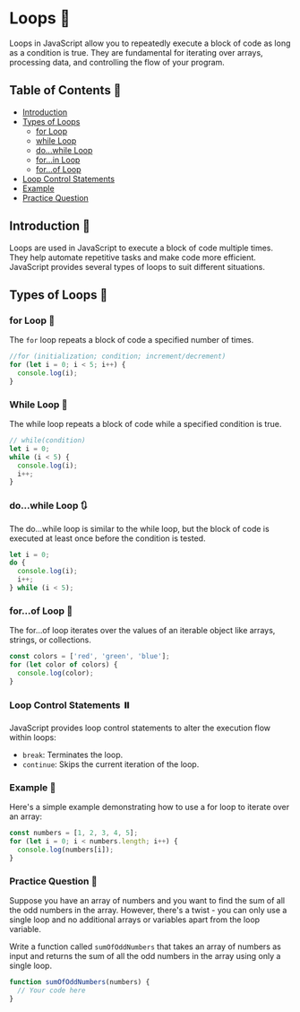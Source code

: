 # Loops 🔄

Loops in JavaScript allow you to repeatedly execute a block of code as long as a condition is true. They are fundamental for iterating over arrays, processing data, and controlling the flow of your program.

## Table of Contents 📑
- [Introduction](#introduction-📖)
- [Types of Loops](#types-of-loops-🔄)
  - [for Loop](#for-loop-🔂)
  - [while Loop](#while-loop-🔄)
  - [do...while Loop](#do...while-loop-🔃)
  - [for...in Loop](#for...in-loop-🔀)
  - [for...of Loop](#for...of-loop-🔁)
- [Loop Control Statements](#loop-control-statements-⏸️)
- [Example](#example-📝)
- [Practice Question](#practice-question-📝)

## Introduction 📖

Loops are used in JavaScript to execute a block of code multiple times. They help automate repetitive tasks and make code more efficient. JavaScript provides several types of loops to suit different situations.

## Types of Loops 🔄

### for Loop 🔂

The `for` loop repeats a block of code a specified number of times.


```javascript
//for (initialization; condition; increment/decrement) 
for (let i = 0; i < 5; i++) {
  console.log(i);
}
```
### While Loop 🔄

The while loop repeats a block of code while a specified condition is true.

```javascript
// while(condition)
let i = 0;
while (i < 5) {
  console.log(i);
  i++;
}
```
### do...while Loop 🔃

The do...while loop is similar to the while loop, but the block of code is executed at least once before the condition is tested.

```javascript
let i = 0;
do {
  console.log(i);
  i++;
} while (i < 5);
```
### for...of Loop 🔁

The for...of loop iterates over the values of an iterable object like arrays, strings, or collections.

```javascript
const colors = ['red', 'green', 'blue'];
for (let color of colors) {
  console.log(color);
}
```
### Loop Control Statements ⏸️

JavaScript provides loop control statements to alter the execution flow within loops:

- `break`: Terminates the loop.
- `continue`: Skips the current iteration of the loop.

### Example 📝

Here's a simple example demonstrating how to use a for loop to iterate over an array:

```javascript
const numbers = [1, 2, 3, 4, 5];
for (let i = 0; i < numbers.length; i++) {
  console.log(numbers[i]);
}
```
### Practice Question 📝

Suppose you have an array of numbers and you want to find the sum of all the odd numbers in the array. However, there's a twist - you can only use a single loop and no additional arrays or variables apart from the loop variable.

Write a function called `sumOfOddNumbers` that takes an array of numbers as input and returns the sum of all the odd numbers in the array using only a single loop.

```javascript
function sumOfOddNumbers(numbers) {
  // Your code here
}
```

